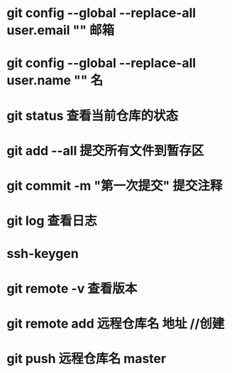# git config --global --replace-all user.email "" 邮箱
# git config --global --replace-all user.name "" 名
# git status 查看当前仓库的状态
# git add --all 提交所有文件到暂存区
# git commit -m "第一次提交"  提交注释
# git log 查看日志
# ssh-keygen
# git remote -v 查看版本
# git remote add 远程仓库名 地址 //创建
# git push 远程仓库名 master